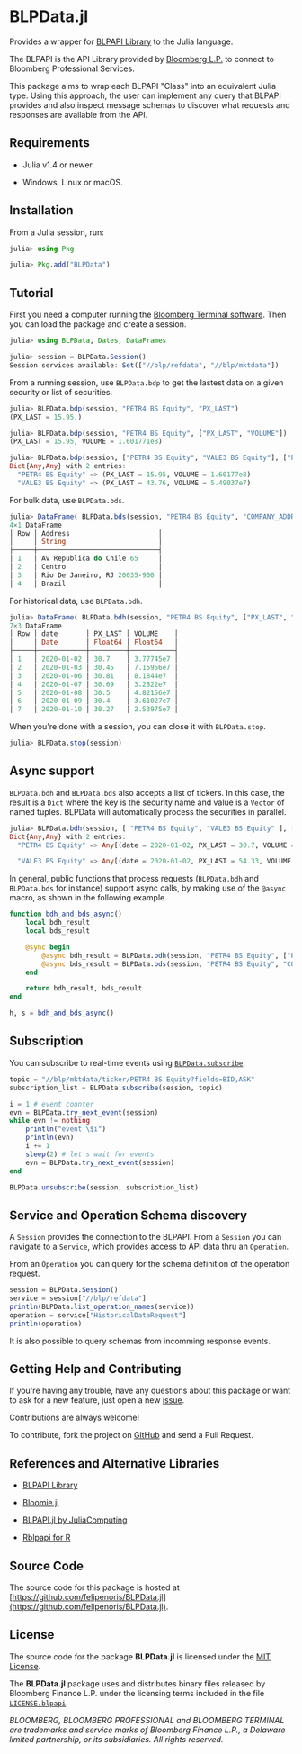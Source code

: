 
# BLPData.jl

Provides a wrapper for [BLPAPI Library](https://www.bloomberg.com/professional/support/api-library/) to the Julia language.

The BLPAPI is the API Library provided by [Bloomberg L.P.](https://www.bloomberg.com/)
to connect to Bloomberg Professional Services.

This package aims to wrap each BLPAPI "Class" into an equivalent Julia type.
Using this approach, the user can implement any query that BLPAPI provides
and also inspect message schemas to discover what requests and responses are
available from the API.

## Requirements

* Julia v1.4 or newer.

* Windows, Linux or macOS.

## Installation

From a Julia session, run:

```julia
julia> using Pkg

julia> Pkg.add("BLPData")
```

## Tutorial

First you need a computer running the [Bloomberg Terminal software](https://www.bloomberg.com/professional/support/software-updates/).
Then you can load the package and create a session.

```julia
julia> using BLPData, Dates, DataFrames

julia> session = BLPData.Session()
Session services available: Set(["//blp/refdata", "//blp/mktdata"])
```

From a running session, use `BLPData.bdp` to get the lastest data on a given security or list of securities.

```julia
julia> BLPData.bdp(session, "PETR4 BS Equity", "PX_LAST")
(PX_LAST = 15.95,)

julia> BLPData.bdp(session, "PETR4 BS Equity", ["PX_LAST", "VOLUME"])
(PX_LAST = 15.95, VOLUME = 1.601771e8)

julia> BLPData.bdp(session, ["PETR4 BS Equity", "VALE3 BS Equity"], ["PX_LAST", "VOLUME"])
Dict{Any,Any} with 2 entries:
  "PETR4 BS Equity" => (PX_LAST = 15.95, VOLUME = 1.60177e8)
  "VALE3 BS Equity" => (PX_LAST = 43.76, VOLUME = 5.49037e7)
```

For bulk data, use `BLPData.bds`.

```julia
julia> DataFrame( BLPData.bds(session, "PETR4 BS Equity", "COMPANY_ADDRESS") )
4×1 DataFrame
│ Row │ Address                      │
│     │ String                       │
├─────┼──────────────────────────────┤
│ 1   │ Av Republica do Chile 65     │
│ 2   │ Centro                       │
│ 3   │ Rio De Janeiro, RJ 20035-900 │
│ 4   │ Brazil                       │
```

For historical data, use `BLPData.bdh`.

```julia
julia> DataFrame( BLPData.bdh(session, "PETR4 BS Equity", ["PX_LAST", "VOLUME"], Date(2020, 1, 2), Date(2020, 1, 10) ))
7×3 DataFrame
│ Row │ date       │ PX_LAST │ VOLUME    │
│     │ Date       │ Float64 │ Float64   │
├─────┼────────────┼─────────┼───────────┤
│ 1   │ 2020-01-02 │ 30.7    │ 3.77745e7 │
│ 2   │ 2020-01-03 │ 30.45   │ 7.15956e7 │
│ 3   │ 2020-01-06 │ 30.81   │ 8.1844e7  │
│ 4   │ 2020-01-07 │ 30.69   │ 3.2822e7  │
│ 5   │ 2020-01-08 │ 30.5    │ 4.82156e7 │
│ 6   │ 2020-01-09 │ 30.4    │ 3.61027e7 │
│ 7   │ 2020-01-10 │ 30.27   │ 2.53975e7 │
```

When you're done with a session, you can close it with `BLPData.stop`.

```julia
julia> BLPData.stop(session)
```

## Async support

`BLPData.bdh` and `BLPData.bds` also accepts a list of tickers. In this case, the result is a `Dict`
where the key is the security name and value is a `Vector` of named tuples.
BLPData will automatically process the securities in parallel.

```julia
julia> BLPData.bdh(session, [ "PETR4 BS Equity", "VALE3 BS Equity" ], ["PX_LAST", "VOLUME"], Date(2020, 1, 2), Date(2020, 1, 10) )
Dict{Any,Any} with 2 entries:
  "PETR4 BS Equity" => Any[(date = 2020-01-02, PX_LAST = 30.7, VOLUME = 3.77745e7), (date = 2020-01-03, PX_LAST = 30.45, VOLUME = 7.15956e7), (date = 2020-01-06, PX_LAST = 30.81, VOLUME = 8.1844e7), (date = 202…

  "VALE3 BS Equity" => Any[(date = 2020-01-02, PX_LAST = 54.33, VOLUME = 1.75097e7), (date = 2020-01-03, PX_LAST = 53.93, VOLUME = 1.72848e7), (date = 2020-01-06, PX_LAST = 53.61, VOLUME = 3.27878e7), (date = 2…
```

In general, public functions that process requests (`BLPData.bdh` and `BLPData.bds` for instance)
support async calls, by making use of the `@async` macro, as shown in the following example.

```julia
function bdh_and_bds_async()
    local bdh_result
    local bds_result

    @sync begin
        @async bdh_result = BLPData.bdh(session, "PETR4 BS Equity", ["PX_LAST", "VOLUME"], Date(2020, 1, 2), Date(2020, 1, 10))
        @async bds_result = BLPData.bds(session, "PETR4 BS Equity", "COMPANY_ADDRESS")
    end

    return bdh_result, bds_result
end

h, s = bdh_and_bds_async()
```

## Subscription

You can subscribe to real-time events using [`BLPData.subscribe`](@ref).

```julia
topic = "//blp/mktdata/ticker/PETR4 BS Equity?fields=BID,ASK"
subscription_list = BLPData.subscribe(session, topic)

i = 1 # event counter
evn = BLPData.try_next_event(session)
while evn != nothing
    println("event \$i")
    println(evn)
    i += 1
    sleep(2) # let's wait for events
    evn = BLPData.try_next_event(session)
end

BLPData.unsubscribe(session, subscription_list)
```

## Service and Operation Schema discovery

A `Session` provides the connection to the BLPAPI.
From a `Session` you can navigate to a `Service`,
which provides access to API data thru an `Operation`.

From an `Operation` you can query for the schema definition
of the operation request.

```julia
session = BLPData.Session()
service = session["//blp/refdata"]
println(BLPData.list_operation_names(service))
operation = service["HistoricalDataRequest"]
println(operation)
```

It is also possible to query schemas from incomming response events.

## Getting Help and Contributing

If you're having any trouble, have any questions about this package
or want to ask for a new feature,
just open a new [issue](https://github.com/felipenoris/BLPData.jl/issues).

Contributions are always welcome!

To contribute, fork the project on [GitHub](https://github.com/felipenoris/BLPData.jl)
and send a Pull Request.

## References and Alternative Libraries

* [BLPAPI Library](https://www.bloomberg.com/professional/support/api-library/)

* [Bloomie.jl](https://github.com/ungil/Bloomie.jl)

* [BLPAPI.jl by JuliaComputing](https://juliacomputing.com/products/juliapro#premium-pkgs-1)

* [Rblpapi for R](https://github.com/Rblp/Rblpapi)

## Source Code

The source code for this package is hosted at
[https://github.com/felipenoris/BLPData.jl](https://github.com/felipenoris/BLPData.jl).

## License

The source code for the package **BLPData.jl** is licensed under
the [MIT License](https://raw.githubusercontent.com/felipenoris/BLPData.jl/master/LICENSE).

The **BLPData.jl** package uses and distributes binary files released by Bloomberg Finance L.P.
under the licensing terms included in the file [`LICENSE.blpapi`](https://github.com/felipenoris/BLPData.jl/blob/master/LICENSE.blpapi).

*BLOOMBERG, BLOOMBERG PROFESSIONAL and BLOOMBERG TERMINAL are trademarks and service marks of Bloomberg Finance L.P., a Delaware limited partnership, or its subsidiaries. All rights reserved.*
